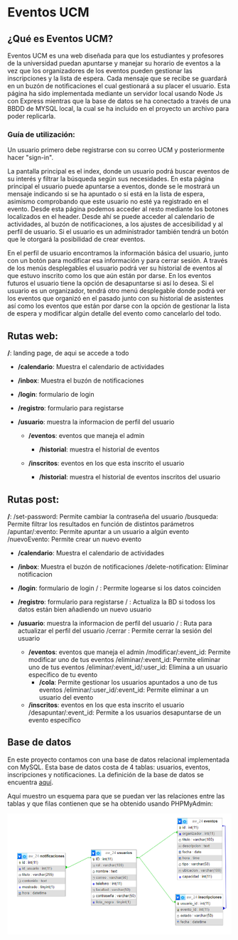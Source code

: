 # Eventos UCM

## ¿Qué es Eventos UCM?

Eventos UCM es una web diseñada para que los estudiantes y profesores de la universidad puedan apuntarse y manejar su horario de eventos a la vez que los organizadores de los eventos pueden gestionar las inscripciones y la lista de espera. Cada mensaje que se recibe se guardará en un buzón de notificaciones el cual gestionará a su placer el usuario. Esta página ha sido implementada mediante un servidor local usando Node Js con Express mientras que la base de datos se ha conectado a través de una BBDD de MYSQL local, la cual se ha incluido en el proyecto un archivo para poder replicarla.

### Guía de utilización:

Un usuario primero debe registrarse con su correo UCM y posteriormente hacer "sign-in". 

La pantalla principal es el index, donde un usuario podrá buscar eventos de su interés y filtrar la búsqueda según sus necesidades. En esta página principal el usuario puede apuntarse a eventos, donde se le mostrará un mensaje indicando si se ha apuntado o si está en la lista de espera, asimismo comprobando que este usuario no esté ya registrado en el evento. Desde esta página podemos acceder al resto mediante los botones localizados en el header. Desde ahí se puede acceder al calendario de actividades, al buzón de notificaciones, a los ajustes de accesibilidad y al perfil de usuario. Si el usuario es un administrador también tendrá un botón que le otorgará la posibilidad de crear eventos.

En el perfil de usuario encontramos la información básica del usuario, junto con un botón para modificar esa información y para cerrar sesión. A través de los menús desplegables el usuario podrá ver su historial de eventos al que estuvo inscrito como los que aún están por darse. En los eventos futuros el usuario tiene la opción de desapuntarse si así lo desea. Si el usuario es un organizador, tendrá otro menú desplegable donde podrá ver los eventos que organizó en el pasado junto con su historial de asistentes así como los eventos que están por darse con la opción de gestionar la lista de espera y modificar algún detalle del evento como cancelarlo del todo. 

## Rutas web:

**/**: landing page, de aqui se accede a todo

- **/calendario**: Muestra el calendario de actividades

- **/inbox**: Muestra el buzón de notificaciones

- **/login**: formulario de login

- **/registro**: formulario para registarse

- **/usuario**: muestra la informacion de perfil del usuario

	- **/eventos**: eventos que maneja el admin

		- **/historial**: muestra el historial de eventos

	- **/inscritos**: eventos en los que esta inscrito el usuario

		- **/historial**: muestra el historial de eventos inscritos del usuario

## Rutas post:

**/**: 
	/set-password: Permite cambiar la contraseña del usuario
	/busqueda: Permite filtrar los resultados en función de distintos parámetros
	/apuntar/:evento: Permite apuntar a un usuario a algún evento
	/nuevoEvento: Permite crear un nuevo evento
- **/calendario**: Muestra el calendario de actividades

- **/inbox**: Muestra el buzón de notificaciones
	/delete-notification: Eliminar notificacion
- **/login**: formulario de login
	/ : Perrmite logearse si los datos coinciden
- **/registro**: formulario para registarse
	/ : Actualiza la BD si todoss los datos están bien añadiendo un nuevo usuario
- **/usuario**: muestra la informacion de perfil del usuario
	/ : Ruta para actualizar el perfil del usuario
	/cerrar : Permite cerrar la sesión del usuario
	- **/eventos**: eventos que maneja el admin
		/modificar/:event_id: Permite modificar uno de tus eventos
		/eliminar/:event_id: Permite eliminar uno de tus eventos
		/eliminar/:event_id/:user_id: Elimina a un usuario específico de tu evento
		- **/cola**: Permite gestionar los usuarios apuntados a uno de tus eventos
			/eliminar/:user_id/:event_id: Permite eliminar a un usuario del evento
	- **/inscritos**: eventos en los que esta inscrito el usuario
		/desapuntar/:event_id: Permite a los usuarios desapuntarse de un evento específico

## Base de datos

En este proyecto contamos con una base de datos relacional implementada con MySQL. Esta base de datos costa de 4 tablas: usuarios, eventos, inscripciones y notificaciones. La definición de la base de datos se encuentra [aquí](resources/AW_24.sql). 

Aquí muestro un esquema para que se puedan ver las relaciones entre las tablas y que filas contienen que se ha obtenido usando PHPMyAdmin:

![esquemaBBDD](resources/esquemaBBDD.png)

